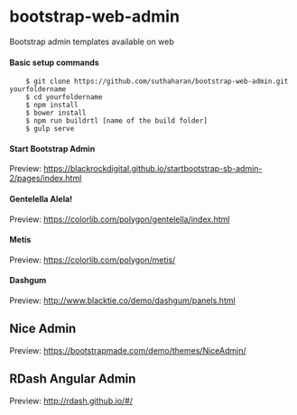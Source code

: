 # bootstrap-web-admin
Bootstrap admin templates available on web

#### Basic setup commands
```shell
    $ git clone https://github.com/suthaharan/bootstrap-web-admin.git yourfoldername
    $ cd yourfoldername
    $ npm install
    $ bower install
    $ npm run buildrtl [name of the build folder]
    $ gulp serve
```


#### Start Bootstrap Admin
Preview: https://blackrockdigital.github.io/startbootstrap-sb-admin-2/pages/index.html

#### Gentelella Alela!
Preview: https://colorlib.com/polygon/gentelella/index.html


#### Metis
Preview: https://colorlib.com/polygon/metis/


#### Dashgum
Preview: http://www.blacktie.co/demo/dashgum/panels.html

## Nice Admin
Preview: https://bootstrapmade.com/demo/themes/NiceAdmin/

## RDash Angular Admin
Preview: http://rdash.github.io/#/

